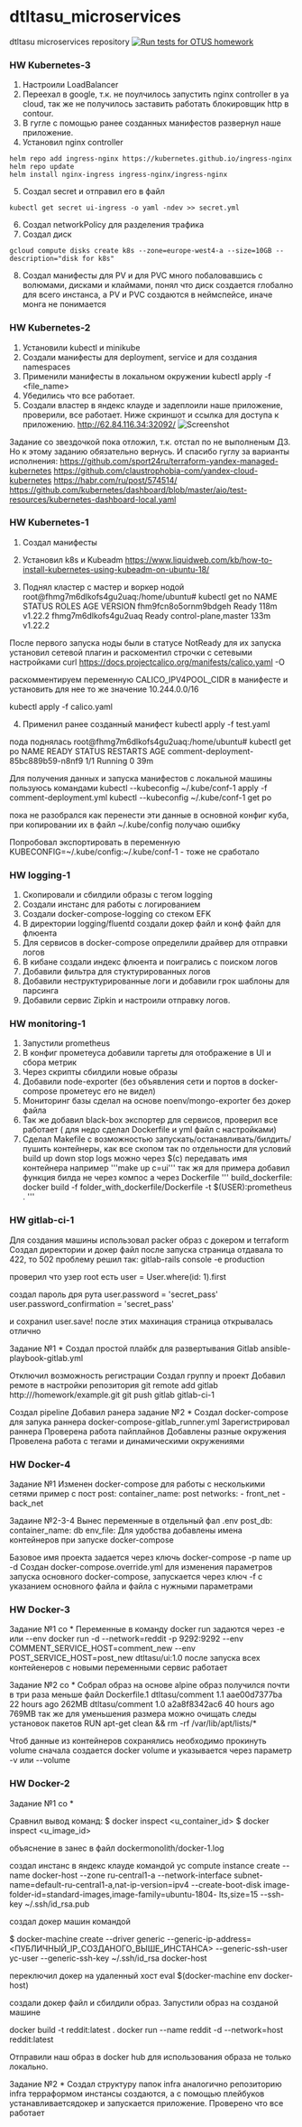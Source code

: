 # dtltasu_microservices
dtltasu microservices repository
[![Run tests for OTUS homework](https://github.com/Otus-DevOps-2021-05/dtltasu_microservices/actions/workflows/run-tests.yml/badge.svg)](https://github.com/Otus-DevOps-2021-05/dtltasu_microservices/actions/workflows/run-tests.yml)

### HW Kubernetes-3 ###
1. Настроили LoadBalancer
2. Переехал в google, т.к. не поулчилось запустить nginx controller в ya cloud, так же не получилось заставить работать блокировщик http в contour.
3. В гугле с помощью ранее созданных манифестов развернул наше приложение.
4. Установил nginx controller

```
helm repo add ingress-nginx https://kubernetes.github.io/ingress-nginx
helm repo update
helm install nginx-ingress ingress-nginx/ingress-nginx
```
5. Создал secret и отправил его в файл

```
kubectl get secret ui-ingress -o yaml -ndev >> secret.yml
```
6. Создал networkPolicy для разделения трафика
7. Создал диск
```
gcloud compute disks create k8s --zone=europe-west4-a --size=10GB --description="disk for k8s"
```
8. Создал манифесты для PV и для PVC
много побаловавшись с волюмами, дисками и клаймами, понял что диск создается глобално для всего инстанса,
а PV и PVC создаются в неймспейсе, иначе монга не понимается


### HW Kubernetes-2 ###
1. Установили kubectl и minikube
2. Создали манифесты для deployment, service и для создания namespaces
3. Применили манифесты в локальном окружении kubectl apply -f <file_name>
4. Убедились что все работает.
5. Создали властер в яндекс клауде и задеплоили наше приложение, проверили, все работает.
Ниже скриншот и ссылка для доступа к приложению.
http://62.84.116.34:32092/
![Screenshot](Xnip2021-09-27_11-02-00.jpg)

Задание со звездочкой пока отложил, т.к. отстал по не выполненым ДЗ.
Но к этому заданию обязательно вернусь.
И спасибо гуглу за варианты исполнения:
https://github.com/sport24ru/terraform-yandex-managed-kubernetes
https://github.com/claustrophobia-com/yandex-cloud-kubernetes
https://habr.com/ru/post/574514/
https://github.com/kubernetes/dashboard/blob/master/aio/test-resources/kubernetes-dashboard-local.yaml


### HW Kubernetes-1 ###
1. Создал манифесты
2. Установил k8s и Kubeadm
https://www.liquidweb.com/kb/how-to-install-kubernetes-using-kubeadm-on-ubuntu-18/

3. Поднял кластер с мастер и воркер нодой
root@fhmg7m6dlkofs4gu2uaq:/home/ubuntu# kubectl get no
NAME                   STATUS   ROLES                  AGE    VERSION
fhm9fcn8o5ornm9bdgeh   Ready    <none>                 118m   v1.22.2
fhmg7m6dlkofs4gu2uaq   Ready    control-plane,master   133m   v1.22.2

После первого запуска ноды были в статусе NotReady
для их запуска установил сетевой плагин и раскоментил строчки с сетевыми настройками
curl https://docs.projectcalico.org/manifests/calico.yaml -O

раскомментируем переменную CALICO_IPV4POOL_CIDR в манифесте и установить для нее то же значение 10.244.0.0/16

kubectl apply -f calico.yaml

4. Применил ранее созданный манифест
kubectl apply -f test.yaml

пода поднялась
root@fhmg7m6dlkofs4gu2uaq:/home/ubuntu# kubectl get po
NAME                                  READY   STATUS    RESTARTS   AGE
comment-deployment-85bc889b59-n8nf9   1/1     Running   0          39m

Для получения данных и запуска манифестов с локальной машины
пользуюсь командами
kubectl --kubeconfig ~/.kube/conf-1 apply -f comment-deployment.yml
kubectl --kubeconfig ~/.kube/conf-1 get po

пока не разобрался как перенести эти данные в основной конфиг куба, при копировании их в файл
~/.kube/config получаю ошибку

Попробовал экспортировать в переменную KUBECONFIG=~/.kube/config:~/.kube/сonf-1  - тоже не сработало

### HW logging-1 ###
1. Скопировали и сбилдили образы с тегом logging
2. Создали инстанс для работы с логированием
3. Создали docker-compose-logging со стеком EFK
4. В директории logging/fluentd создали докер файл и конф файл для флюента
5. Для сервисов в docker-compose определили драйвер для отправки логов
6. В кибане создали индекс флюента и поигрались с поиском логов
7. Добавили фильтра для стуктурированных логов
8. Добавили неструктурированные логи и добавили грок шаблоны для парсинга
9. Добавили сервис Zipkin и настроили отправку логов.

### HW monitoring-1 ###
1. Запустили prometheus
2. В конфиг прометеуса добавили таргеты для отображение в UI и сбора метрик
3. Через скрипты сбилдили новые образы
4. Добавили node-exporter (без объявления сети и портов в docker-compose прометеус его не видел)
5. Мониторинг базы сделал на основе noenv/mongo-exporter без докер файла
6. Так же добавил black-box экспортер для сервисов, проверил все работает (
    для недо сделал Dockerfile и yml файл с настройками)
7. Сделал Makefile с возможностью запускать/останавливать/билдить/пушить контейнеры,
как все скопом так по отдельности
для условий build up down stop logs  можно через  $(c) передавать имя контейнера
например '''make up c=ui'''
так жя для примера добавил функция билда не через компос а через Dockerfile
'''
build_dockerfile:
	docker build -f folder_with_dockerfile/Dockerfile -t $(USER):prometheus .
'''

### HW gitlab-ci-1 ###
Для создания машины использовал packer образ с докером и terraform
Создал директории и докер файл после запуска страница отдавала то 422, то 502
проблему решил так:
gitlab-rails console -e production

проверил что узер root есть
user = User.where(id: 1).first

создал пароль дря рута
user.password = 'secret_pass'
user.password_confirmation = 'secret_pass'

и сохранил
 user.save!
 после этих махинация страница открывалась отлично

Задание №1 *
Создал простой плайбк для развертывания Gitlab
ansible-playbook-gitlab.yml

Отключил возможность регистрации
Создал группу и проект
Добавил ремоте в настройки репозитория
git remote add gitlab http://<your-vm-ip>/homework/example.git
git push gitlab gitlab-ci-1

Создал pipeline
Добавил ранера
задание №2 *
Создал docker-compose для запука раннера
docker-compose-gitlab_runner.yml
Зарегистрировал раннера
Проверена работа пайплайнов
Добавлены разные окружения
Провелена работа с тегами и динамическими окружениями


### HW Docker-4 ###
Задание №1
Изменен docker-compose для работы с несколькими сетями
пример с пост
post:
    container_name: post
    networks:
      - front_net
      - back_net

Задаине №2-3-4
Вынес переменные в отдельный фал .env
post_db:
    container_name: db
    env_file:
Для удобства добавлены имена контейнеров при запуске docker-compose

Базовое имя проекта задается через ключь docker-compose -p name up -d
Создан docker-compose.override.yml для изменения параметров запуска основного docker-compose, запускается через ключ -f с указанием основного файла
и файла с нужными параметрами

### HW Docker-3 ###
Задание №1 со *
Переменные в команду docker run задаются через -e или --env
 docker run -d --network=reddit -p 9292:9292 --env COMMENT_SERVICE_HOST=comment_new --env POST_SERVICE_HOST=post_new dtltasu/ui:1.0
после запуска всех контейенеров с новыми переменными сервис работает

Задание №2 со *
Собрал образ на основе alpine образ получился почти в три раза меньше
файл Dockerfile.1
dtltasu/comment     1.1                 aae00d7377ba        22 hours ago        262MB
dtltasu/comment     1.0                 a2a8f8342ac6        40 hours ago        769MB
так же для уменьшения размера можно очищать следы установок пакетов
RUN apt-get clean && rm -rf /var/lib/apt/lists/*

Чтоб данные из контейнеров сохранялись необходимо прокинуть volume
сначала создается docker volume и указывается через параметр -v или --volume




### HW Docker-2 ###
Задание №1 со *

Сравнил вывод команд:
$ docker inspect <u_container_id>
$ docker inspect <u_image_id>

объяснение в занес в файл dockermonolith/docker-1.log

создал инстанс в яндекс клауде командой
yc compute instance create
--name docker-host
--zone ru-central1-a
--network-interface subnet-name=default-ru-central1-a,nat-ip-version=ipv4
--create-boot-disk image-folder-id=standard-images,image-family=ubuntu-1804-
lts,size=15
--ssh-key ~/.ssh/id_rsa.pub

создал докер машин командой

$ docker-machine create
--driver generic
--generic-ip-address=<ПУБЛИЧНЫЙ_IP_СОЗДАНОГО_ВЫШЕ_ИНСТАНСА>
--generic-ssh-user yc-user
--generic-ssh-key ~/.ssh/id_rsa
docker-host

переключил докер на удаленный хост
eval $(docker-machine env docker-host)

создали докер файл и сбилдили образ.
Запустили образ на созданой машине

docker build -t reddit:latest .
docker run --name reddit -d --network=host reddit:latest

Отправили наш образ в docker hub для использования образа не только локально.

Задание №2 *
Создал структуру папок infra аналогично репозиторию infra
терраформом инстансы создаются, а с помощью плейбуков устанавливаетсядокер и запускается приложение.
Проверено что все работает

